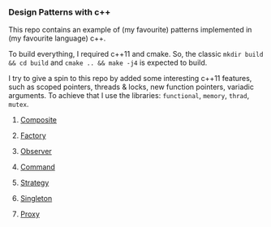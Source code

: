 ### Design Patterns with c++ ###

This repo contains an example of (my favourite) patterns implemented in (my favourite language) c++.


To build everything, I required c++11 and cmake. So, the classic `mkdir build && cd build` and `cmake .. && make -j4` is expected to build.

I try to give a spin to this repo by added some interesting c++11 features, such as scoped pointers, threads & locks, new function pointers, variadic arguments. To achieve that I use the libraries: `functional`, `memory`, `thrad`, `mutex`.


1. [Composite](/composite)

2. [Factory](/factory)

3. [Observer](/observer)

4. [Command](/command)

5. [Strategy](/strategy)

6. [Singleton](/singleton)

7. [Proxy](/proxy)
